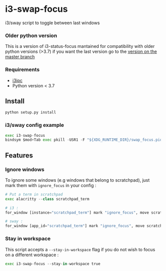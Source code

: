# i3-swap-focus

i3/sway script to toggle between last windows

### Older python version

This is a version of i3-status-focus mantained for compatibility with older python versions (>3.7) if 
you want the last version go to the [version on the master branch](https://github.com/olivierlemoal/i3-swap-focus/)

### Requirements

* [i3ipc](https://github.com/altdesktop/i3ipc-python)
* Python version < 3.7

## Install

```python
python setup.py install
```

### i3/sway config example

```python
exec i3-swap-focus
bindsym $mod+Tab exec pkill -USR1 -F "${XDG_RUNTIME_DIR}/swap_focus.pid"
```

## Features

### Ignore windows

To ignore some windows (e.g windows that belong to scratchpad), just mark them with ``ignore_focus`` in your config :

```python
# Put a term in scratchpad
exec alacritty --class scratchpad_term

# i3 :
for_window [instance="scratchpad_term"] mark "ignore_focus", move scratchpad

# sway :
for_window [app_id="scratchpad_term"] mark "ignore_focus", move scratchpad
```

### Stay in workspace

This script accepts a ``--stay-in-workspace`` flag if you do not wish to focus on a different workspace :
```python
exec i3-swap-focus --stay-in-workspace true
```
